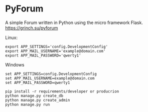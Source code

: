 # PyForum

A simple Forum written in Python using the micro framework Flask. https://grinch.su/pyforum

Linux:

```
export APP_SETTINGS='config.DevelopmentConfig'
export APP_MAIL_USERNAME='example@domain.com'
export APP_MAIL_PASSWORD='qwerty1'
```
Windows

```
set APP_SETTINGS=config.DevelopmentConfig
set APP_MAIL_USERNAME=example@domain.com
set APP_MAIL_PASSWORD=qwerty1
```

```
pip install -r requirements/developer or producrion
python manage.py create_db
python manage.py create_admin
python manage.py run
```
